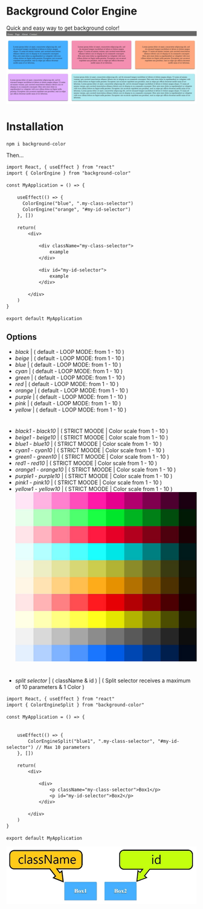 # Background Color Engine

Quick and easy way to get background color!
![Demo](https://github.com/Dmitrinilssonbysell/color_engine.github.io/blob/master/image/snippet1.jpg?raw=true)

# Installation

`npm i background-color`

Then...

```
import React, { useEffect } from "react"
import { ColorEngine } from "background-color"

const MyApplication = () => {
    
    useEffect(() => {
      ColorEngine("blue", ".my-class-selector")
      ColorEngine("orange", "#my-id-selector")
    }, [])
    
    return(
        <div>
        
            <div className="my-class-selector">
                example
            </div>
        
            <div id="my-id-selector">
                example
            </div>
        
        </div>
    )
}

export default MyApplication

```

## Options

* *black* | ( default - LOOP MODE: from 1 - 10 )
* *beige* | ( default - LOOP MODE: from 1 - 10 )
* *blue* | ( default - LOOP MODE: from 1 - 10 )
* *cyan* | ( default - LOOP MODE: from 1 - 10 )
* *green* | ( default - LOOP MODE: from 1 - 10 )
* *red* | ( default - LOOP MODE: from 1 - 10 )
* *orange* | ( default - LOOP MODE: from 1 - 10 )
* *purple* | ( default - LOOP MODE: from 1 - 10 )
* *pink* | ( default - LOOP MODE: from 1 - 10 )
* *yellow* | ( default - LOOP MODE: from 1 - 10 )

#
* *black1* - *black10* | ( STRICT MOODE | Color scale from 1 - 10 )
* *beige1* - *beige10* | ( STRICT MOODE | Color scale from 1 - 10 )
* *blue1* - *blue10* | ( STRICT MOODE | Color scale from 1 - 10 )
* *cyan1* - *cyan10* | ( STRICT MOODE | Color scale from 1 - 10 )
* *green1* - *green10* | ( STRICT MOODE | Color scale from 1 - 10 )
* *red1* - *red10* | ( STRICT MOODE | Color scale from 1 - 10 )
* *orange1* - *orange10* | ( STRICT MOODE | Color scale from 1 - 10 )
* *purple1* - *purple10* | ( STRICT MOODE | Color scale from 1 - 10 )
* *pink1* - *pink10* | ( STRICT MOODE | Color scale from 1 - 10 )
* *yellow1* - *yellow10* | ( STRICT MOODE | Color scale from 1 - 10 )
![STRICT MODE](https://github.com/Dmitrinilssonbysell/color_engine.github.io/blob/master/image/Color2.jpg?raw=true)

#
* *split selector* | ( className & id ) | ( Split selector receives a maximum of 10 parameters & 1 Color )
```
import React, { useEffect } from "react"
import { ColorEngineSplit } from "background-color"

const MyApplication = () => {
    

    useEffect(() => {
        ColorEngineSplit("blue1", ".my-class-selector", "#my-id-selector") // Max 10 parameters
    }, [])
    
    return(
        <div>
        
            <div>
                <p className="my-class-selector">Box1</p>
                <p id="my-id-selector">Box2</p>
            </div>
        
        </div>
    )
}

export default MyApplication
```
![SPLIT SELECTOR](https://github.com/Dmitrinilssonbysell/color_engine.github.io/blob/master/image/Option3.jpg?raw=true)